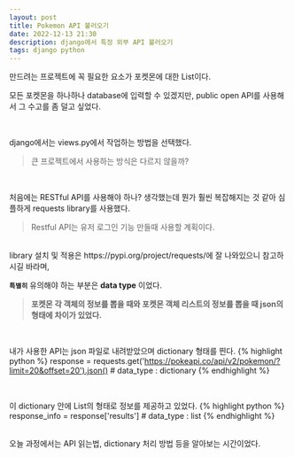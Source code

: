 ```yaml
---
layout: post
title: Pokemon API 불러오기
date: 2022-12-13 21:30
description: django에서 특정 외부 API 불러오기
tags: django python
---
```


만드려는 프로젝트에 꼭 필요한 요소가
포켓몬에 대한 List이다.

모든 포켓몬을 하나하나 database에 입력할 수 있겠지만,
public open API를 사용해서 그 수고를 좀 덜고 싶었다.

<br>

django에서는 views.py에서 작업하는 방법을 선택했다.
> 큰 프로젝트에서 사용하는 방식은 다르지 않을까?

<br>

처음에는 RESTful API를 사용해야 하나? 생각했는데 뭔가 훨씬 복잡해지는 것 같아 심플하게 requests library를 사용했다.
> Restful API는 유저 로그인 기능 만들때 사용할 계획이다.

<br>
library 설치 및 적용은 https://pypi.org/project/requests/에 잘 나와있으니 참고하시길 바라며,

<br>

**`특별히`** 유의해야 하는 부분은 **data type** 이었다.

> **포켓몬 각 객체의 정보를 뽑을 때와 포켓몬 객체 리스트의 정보를 뽑을 때 json의 형태에 차이가 있었다.**

<br>

내가 사용한 API는 json 파일로 내려받았으며 dictionary 형태를 띈다.
{% highlight python %}
response = requests.get('https://pokeapi.co/api/v2/pokemon/?limit=20&offset=20').json() # data_type : dictionary
{% endhighlight %}

<br>

이 dictionary 안에 List의 형태로 정보를 제공하고 있었다.
{% highlight python %}
response_info = response['results'] # data_type : list
{% endhighlight %}


<br>
오늘 과정에서는 API 읽는법, dictionary 처리 방법 등을 알아보는 시간이었다.